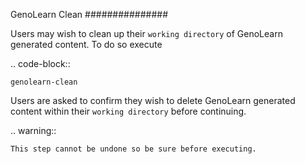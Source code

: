 GenoLearn Clean
###############

Users may wish to clean up their ``working directory`` of GenoLearn generated content. To do so execute

.. code-block::

    genolearn-clean

Users are asked to confirm they wish to delete GenoLearn generated content within their ``working directory`` before continuing.

.. warning::

    This step cannot be undone so be sure before executing.